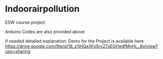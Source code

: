 # Indoorairpollution
ESW course project.


Arduino Codes are also provided above

if needed detailed explanation: Demo for the Project is available here
https://drive.google.com/file/d/18_z1jHQe3Fo5rv27xEGt1edfMnHj__8v/view?usp=sharing


